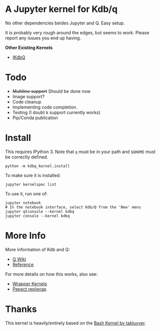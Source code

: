 # A Jupyter kernel for Kdb/q

No other dependencies beides Jupyter and Q. Easy setup. 

It is probably very rough around the edges, but seems to work. Please report any issues you end up having. 

__Other Existing Kernels__

- [IKdbQ](https://github.com/jvictorchen/IKdbQ)

# Todo

- ~~Multiline support~~ Should be done now
- Image support?
- Code cleanup
- Implementing code completion. 
- Testing (I doubt k support currently works)
- Pip/Conda publication


# Install

This requires IPython 3. Note that `q` must be in your path and `$QHOME` must be correctly defined. 

```
python -m kdbq_kernel.install
```

To make sure it is installed:

```
jupyter kernelspec list
```

To use it, run one of:

```
jupyter notebook
# In the notebook interface, select Kdb/Q from the 'New' menu
jupyter qtconsole --kernel kdbq
jupyter console --kernel kdbq
```

# More Info

More information of Kdb and Q:

- [Q Wiki](https://en.wikipedia.org/wiki/Q_(programming_language_from_Kx_Systems))
- [Reference](http://code.kx.com/q/)

For more details on how this works, also see:

- [Wrapper Kernels](http://jupyter-client.readthedocs.org/en/latest/wrapperkernels.html)
- [Pepect replwrap](http://pexpect.readthedocs.org/en/latest/api/replwrap.html)



# Thanks

This kernel is heavily/entirely based on the [Bash Kernel by takluyver](https://github.com/takluyver/bash_kernel). 